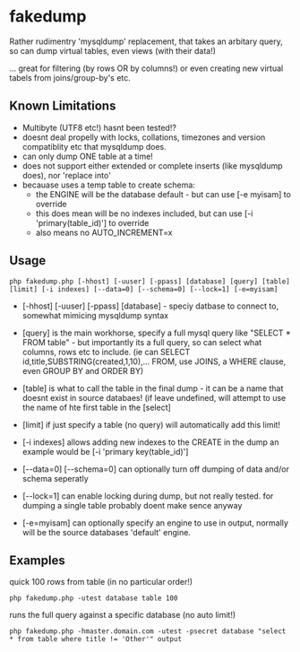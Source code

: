 # fakedump

Rather rudimentry 'mysqldump' replacement, that takes an arbitary query, so can dump virtual tables, even views (with their data!)

... great for filtering (by rows OR by columns!) or even creating new virtual tabels from joins/group-by's etc.


## Known Limitations

* Multibyte (UTF8 etc!) hasnt been tested!?
* doesnt deal propelly with locks, collations, timezones and version compatiblity etc that mysqldump does.
* can only dump ONE table at a time!
* does not support either extended or complete inserts (like mysqldump does), nor 'replace into'
* becauase uses a temp table to create schema:
  * the ENGINE will be the database default - but can use [-e myisam] to override
  * this does mean will be no indexes included, but can use [-i 'primary(table_id)'] to override
  * also means no AUTO_INCREMENT=x


## Usage

    php fakedump.php [-hhost] [-uuser] [-ppass] [database] [query] [table] [limit] [-i indexes] [--data=0] [--schema=0] [--lock=1] [-e=myisam]

* [-hhost] [-uuser] [-ppass] [database] - speciy datbase to connect to, somewhat mimicing mysqldump syntax

* [query] is the main workhorse, specify a full mysql query like "SELECT * FROM table" - but importantly its a full query, so can select what columns, rows etc to include. 
(ie can SELECT id,title,SUBSTRING(created,1,10),... FROM, use JOINS, a WHERE clause, even GROUP BY and ORDER BY)

* [table] is what to call the table in the final dump - it can be a name that doesnt exist in source databaes!
   (if leave undefined, will attempt to use the name of hte first table in the [select]

* [limit] if just specify a table (no query) will automatically add this limit!

* [-i indexes] allows adding new indexes to the CREATE in the dump an example would be [-i 'primary key(table_id)']

* [--data=0] [--schema=0] can optionally turn off dumping of data and/or schema seperatly

* [--lock=1] can enable locking during dump, but not really tested. for dumping a single table probably doent make sence anyway

* [-e=myisam] can optionally specify an engine to use in output, normally will be the source databases 'default' engine. 


## Examples

quick 100 rows from table (in no particular order!)

    php fakedump.php -utest database table 100

runs the full query against a specific database (no auto limit!)

    php fakedump.php -hmaster.domain.com -utest -psecret database "select * from table where title != 'Other'" output

